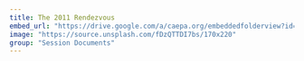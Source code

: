 ```yaml
---
title: The 2011 Rendezvous
embed_url: "https://drive.google.com/a/caepa.org/embeddedfolderview?id=132xZAItWtydtYtF0kBPoMj3Lfj0x0zqt#grid"
image: "https://source.unsplash.com/fDzQTTDI7bs/170x220"
group: "Session Documents"
---
```

